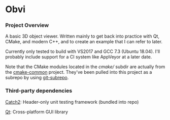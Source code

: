 # Obvi

### Project Overview
A basic 3D object viewer. Written mainly to get back into practice with Qt,
CMake, and modern C++, and to create an example that I can refer to later.

Currently only tested to build with VS2017 and GCC 7.3 (Ubuntu 18.04).
I'll probably include support for a CI system like AppVeyor at a later date.

Note that the CMake modules located in the *cmake/* subdir are actually from
the [cmake-common](https://github.com/stephen-sorley/cmake-common) project.
They've been pulled into this project as a subrepo by using
[git-subrepo](https://github.com/ingydotnet/git-subrepo/tree/master).


### Third-party dependencies

[Catch2](https://github.com/catchorg/Catch2):
Header-only unit testing framework (bundled into repo)

[Qt](https://www.qt.io/download):
Cross-platform GUI library

